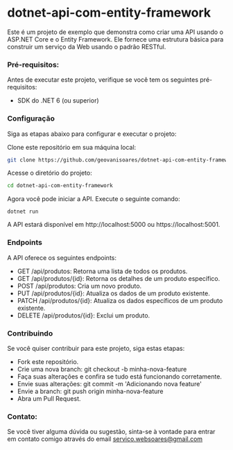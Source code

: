 # dotnet-api-com-entity-framework

Este é um projeto de exemplo que demonstra como criar uma API usando o ASP.NET Core e o Entity Framework. Ele fornece uma estrutura básica para construir um serviço da Web usando o padrão RESTful.

### Pré-requisitos:

Antes de executar este projeto, verifique se você tem os seguintes pré-requisitos:

- SDK do .NET 6 (ou superior)

### Configuração

Siga as etapas abaixo para configurar e executar o projeto:

Clone este repositório em sua máquina local:

~~~bash
git clone https://github.com/geovanisoares/dotnet-api-com-entity-framework.git
~~~

Acesse o diretório do projeto:

~~~bash
cd dotnet-api-com-entity-framework
~~~

Agora você pode iniciar a API. Execute o seguinte comando:
~~~~
dotnet run
~~~~

A API estará disponível em http://localhost:5000 ou https://localhost:5001.

### Endpoints

A API oferece os seguintes endpoints:

- GET /api/produtos: Retorna uma lista de todos os produtos.
- GET /api/produtos/{id}: Retorna os detalhes de um produto específico.
- POST /api/produtos: Cria um novo produto.
- PUT /api/produtos/{id}: Atualiza os dados de um produto existente.
- PATCH /api/produtos/{id}: Atualiza os dados específicos de um produto existente.
- DELETE /api/produtos/{id}: Exclui um produto.

### Contribuindo

Se você quiser contribuir para este projeto, siga estas etapas:

- Fork este repositório.
- Crie uma nova branch: git checkout -b minha-nova-feature
- Faça suas alterações e confira se tudo está funcionando corretamente.
- Envie suas alterações: git commit -m 'Adicionando nova feature'
- Envie a branch: git push origin minha-nova-feature
- Abra um Pull Request.

### Contato:

Se você tiver alguma dúvida ou sugestão, sinta-se à vontade para entrar em contato comigo através do email servico.websoares@gmail.com
